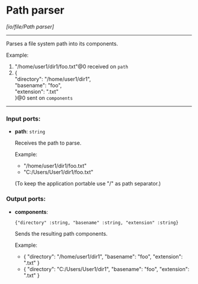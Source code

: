 # Path parser

_[io/file/Path parser]_

---

Parses a file system path into its components.  
  
Example:  
1. "/home/user1/dir1/foo.txt"@0 received on `path`  
2. {  
  "directory": "/home/user1/dir1",  
  "basename": "foo",  
  "extension": ".txt"  
}@0 sent on `components`  

---

### Input ports:

* __path__: ` string `

    Receives the path to parse.
    
    Example:
    - "/home/user1/dir1/foo.txt"
    - "C:/Users/User1/dir1/foo.txt"
    
    (To keep the application portable use "/" as path separator.)

### Output ports:

* __components__: 
    ```
    {"directory" :string, "basename" :string, "extension" :string}
    ```

    Sends the resulting path components.
    
    Example:
    - {
      "directory": "/home/user1/dir1",
      "basename": "foo",
      "extension": ".txt"
    }
    - {
      "directory": "C:/Users/User1/dir1",
      "basename": "foo",
      "extension": ".txt"
    }

